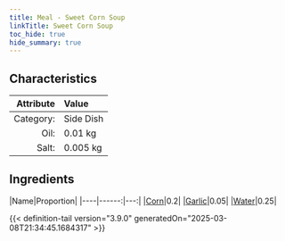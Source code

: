 ```yaml
---
title: Meal - Sweet Corn Soup
linkTitle: Sweet Corn Soup
toc_hide: true
hide_summary: true
---
```

<!-- This is generated by the MarsSim HelpGenertor, do not edit. -->


## Characteristics

| Attribute   | Value |
|--------:|:------|
|Category:|Side Dish|
|Oil:|0.01 kg|
|Salt:|0.005 kg|

## Ingredients

|Name|Proportion|
|----|------:|---:|
|[Corn](/docs/definitions/resource/corn)|0.2|
|[Garlic](/docs/definitions/resource/garlic)|0.05|
|[Water](/docs/definitions/resource/water)|0.25|




{{< definition-tail version="3.9.0" generatedOn="2025-03-08T21:34:45.1684317" >}}


